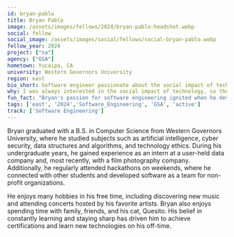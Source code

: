 ```yaml
---
id: bryan-pablo
title: Bryan Pablo
image: /assets/images/fellows/2024/bryan-pablo-headshot.webp
social: fellow
social_image: /assets/images/social/fellows/social-bryan-pablo.webp
fellow_year: 2024
project: ["na"]
agency: ["GSA"]
hometown: Yucaipa, CA
university: Western Governors University
region: east
bio_short: Software engineer passionate about the social impact of technology and improving government services for the public good
why: I was always interested in the social impact of technology, so the Digital Corps and the potential to serve my country appealed to me. As a software engineer, I am eager to use my skills to develop and maintain software solutions that improve government services for the public good.
fun_fact: "Bryan's passion for software engineering ignited when he developed a video game at 13."
tags: ['east', '2024','Software_Engineering', 'GSA', 'active']
track: ['Software Engineering']
---
```


Bryan graduated with a B.S. in Computer Science from Western Governors University, where he studied subjects such as artificial intelligence, cyber security, data structures and algorithms, and technology ethics. During his undergraduate years, he gained experience as an intern at a user-held data company and, most recently, with a film photography company. Additionally, he regularly attended hackathons on weekends, where he connected with other students and developed software as a team for non-profit organizations.

He enjoys many hobbies in his free time, including discovering new music and attending concerts hosted by his favorite artists. Bryan also enjoys spending time with family, friends, and his cat, Quesito. His belief in constantly learning and staying sharp has driven him to achieve certifications and learn new technologies on his off-time.
